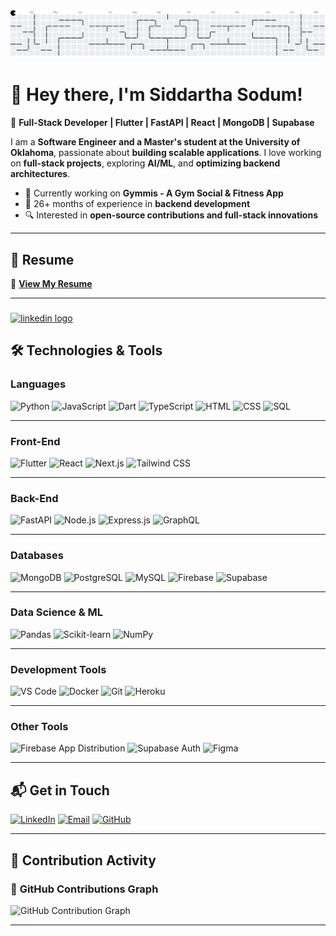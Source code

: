 <img src="https://raw.githubusercontent.com/siddu7999/siddu7999/output/pacman-contribution-graph.svg" alt="Pacman animation" />

# 👋 Hey there, I'm Siddartha Sodum!

🚀 **Full-Stack Developer | Flutter | FastAPI | React | MongoDB | Supabase**  

I am a **Software Engineer and a Master's student at the University of Oklahoma**, passionate about **building scalable applications**. I love working on **full-stack projects**, exploring **AI/ML**, and **optimizing backend architectures**.  

- 🔭 Currently working on **Gymmis - A Gym Social & Fitness App**  
- 💼 26+ months of experience in **backend development**  
- 🔍 Interested in **open-source contributions and full-stack innovations**  

---

## 📜 Resume
📄 **[View My Resume]([https://your-resume-link.com](https://github.com/siddu7999/siddu7999/blob/main/resume_siddartha_sodum.pdf))**  

---

###

<div align="left">
  <a href="www.linkedin.com/in/siddartha-reddy-sodum-ab8089214" target="_blank">
    <img src="https://raw.githubusercontent.com/maurodesouza/profile-readme-generator/master/src/assets/icons/social/linkedin/default.svg" width="52" height="40" alt="linkedin logo"  />
  </a>
</div>

###

## 🛠 Technologies & Tools

### **Languages**
![Python](https://img.shields.io/badge/-Python-3776AB?style=flat&logo=python&logoColor=white)
![JavaScript](https://img.shields.io/badge/-JavaScript-F7DF1E?style=flat&logo=javascript&logoColor=black)
![Dart](https://img.shields.io/badge/-Dart-0175C2?style=flat&logo=dart&logoColor=white)
![TypeScript](https://img.shields.io/badge/-TypeScript-3178C6?style=flat&logo=typescript&logoColor=white)
![HTML](https://img.shields.io/badge/-HTML5-E34F26?style=flat&logo=html5&logoColor=white)
![CSS](https://img.shields.io/badge/-CSS3-1572B6?style=flat&logo=css3&logoColor=white)
![SQL](https://img.shields.io/badge/-SQL-003B57?style=flat&logo=postgresql&logoColor=white)

---

### **Front-End**
![Flutter](https://img.shields.io/badge/-Flutter-02569B?style=flat&logo=flutter&logoColor=white)
![React](https://img.shields.io/badge/-React-61DAFB?style=flat&logo=react&logoColor=black)
![Next.js](https://img.shields.io/badge/-Next.js-000000?style=flat&logo=nextdotjs&logoColor=white)
![Tailwind CSS](https://img.shields.io/badge/-Tailwind%20CSS-06B6D4?style=flat&logo=tailwindcss&logoColor=white)

---

### **Back-End**
![FastAPI](https://img.shields.io/badge/-FastAPI-009688?style=flat&logo=fastapi&logoColor=white)
![Node.js](https://img.shields.io/badge/-Node.js-339933?style=flat&logo=node.js&logoColor=white)
![Express.js](https://img.shields.io/badge/-Express.js-000000?style=flat&logo=express&logoColor=white)
![GraphQL](https://img.shields.io/badge/-GraphQL-E10098?style=flat&logo=graphql&logoColor=white)

---

### **Databases**
![MongoDB](https://img.shields.io/badge/-MongoDB-47A248?style=flat&logo=mongodb&logoColor=white)
![PostgreSQL](https://img.shields.io/badge/-PostgreSQL-336791?style=flat&logo=postgresql&logoColor=white)
![MySQL](https://img.shields.io/badge/-MySQL-4479A1?style=flat&logo=mysql&logoColor=white)
![Firebase](https://img.shields.io/badge/-Firebase-FFCA28?style=flat&logo=firebase&logoColor=black)
![Supabase](https://img.shields.io/badge/-Supabase-3ECF8E?style=flat&logo=supabase&logoColor=white)

---

### **Data Science & ML**
![Pandas](https://img.shields.io/badge/-Pandas-150458?style=flat&logo=pandas&logoColor=white)
![Scikit-learn](https://img.shields.io/badge/-Scikit%20Learn-F7931E?style=flat&logo=scikit-learn&logoColor=black)
![NumPy](https://img.shields.io/badge/-NumPy-013243?style=flat&logo=numpy&logoColor=white)

---

### **Development Tools**
![VS Code](https://img.shields.io/badge/-VS%20Code-007ACC?style=flat&logo=visual-studio-code&logoColor=white)
![Docker](https://img.shields.io/badge/-Docker-2496ED?style=flat&logo=docker&logoColor=white)
![Git](https://img.shields.io/badge/-Git-F05032?style=flat&logo=git&logoColor=white)
![Heroku](https://img.shields.io/badge/-Heroku-430098?style=flat&logo=heroku&logoColor=white)

---

### **Other Tools**
![Firebase App Distribution](https://img.shields.io/badge/-Firebase%20App%20Distribution-FFCA28?style=flat&logo=firebase&logoColor=black)
![Supabase Auth](https://img.shields.io/badge/-Supabase%20Auth-3ECF8E?style=flat&logo=supabase&logoColor=white)
![Figma](https://img.shields.io/badge/-Figma-F24E1E?style=flat&logo=figma&logoColor=white)

---

## 📬 Get in Touch

[![LinkedIn](https://img.shields.io/badge/-LinkedIn-0077B5?style=flat&logo=linkedin&logoColor=white)](https://www.linkedin.com/in/siddartha-sodum/)
[![Email](https://img.shields.io/badge/-Email-D14836?style=flat&logo=gmail&logoColor=white)](mailto:s.siddu7999@gmail.com)
[![GitHub](https://img.shields.io/badge/-GitHub-181717?style=flat&logo=github&logoColor=white)](https://github.com/siddu7999)

---
## 🚀 Contribution Activity

### 📅 **GitHub Contributions Graph**
![GitHub Contribution Graph](https://github-readme-activity-graph.vercel.app/graph?username=siddu7999&theme=react-dark)

---
